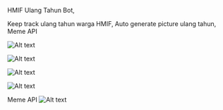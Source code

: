 HMIF Ulang Tahun Bot,

Keep track ulang tahun warga HMIF,
Auto generate picture ulang tahun,
Meme API

![Alt text](static/903202.jpg?=100x20)


![Alt text](static/Zero.jpg?=100x20)


![Alt text](static/One.jpg?=100x20)

![Alt text](static/two.jpg?=100x20)

Meme API
![Alt text](static/1611475777582.jpg?=100x20)
